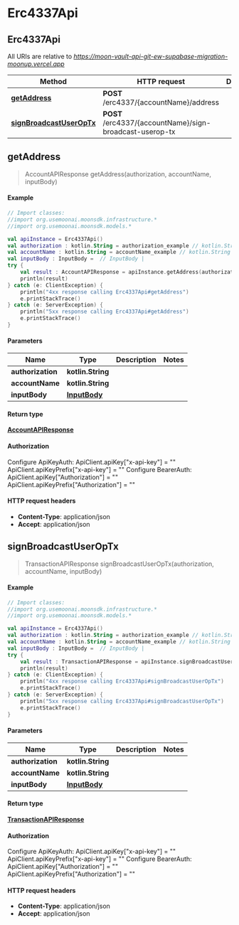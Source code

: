 # Erc4337Api

## Erc4337Api

All URIs are relative to _https://moon-vault-api-git-ew-supabase-migration-moonup.vercel.app_

| Method                                                           | HTTP request                                             | Description |
| ---------------------------------------------------------------- | -------------------------------------------------------- | ----------- |
| [**getAddress**](erc4337api.md#getAddress)                       | **POST** /erc4337/{accountName}/address                  |             |
| [**signBroadcastUserOpTx**](erc4337api.md#signBroadcastUserOpTx) | **POST** /erc4337/{accountName}/sign-broadcast-userop-tx |             |

## **getAddress**

> AccountAPIResponse getAddress(authorization, accountName, inputBody)

#### Example

```kotlin
// Import classes:
//import org.usemoonai.moonsdk.infrastructure.*
//import org.usemoonai.moonsdk.models.*

val apiInstance = Erc4337Api()
val authorization : kotlin.String = authorization_example // kotlin.String | 
val accountName : kotlin.String = accountName_example // kotlin.String | 
val inputBody : InputBody =  // InputBody | 
try {
    val result : AccountAPIResponse = apiInstance.getAddress(authorization, accountName, inputBody)
    println(result)
} catch (e: ClientException) {
    println("4xx response calling Erc4337Api#getAddress")
    e.printStackTrace()
} catch (e: ServerException) {
    println("5xx response calling Erc4337Api#getAddress")
    e.printStackTrace()
}
```

#### Parameters

| Name              | Type                          | Description | Notes |
| ----------------- | ----------------------------- | ----------- | ----- |
| **authorization** | **kotlin.String**             |             |       |
| **accountName**   | **kotlin.String**             |             |       |
| **inputBody**     | [**InputBody**](inputbody.md) |             |       |

#### Return type

[**AccountAPIResponse**](accountapiresponse.md)

#### Authorization

Configure ApiKeyAuth: ApiClient.apiKey\["x-api-key"] = "" ApiClient.apiKeyPrefix\["x-api-key"] = "" Configure BearerAuth: ApiClient.apiKey\["Authorization"] = "" ApiClient.apiKeyPrefix\["Authorization"] = ""

#### HTTP request headers

* **Content-Type**: application/json
* **Accept**: application/json

## **signBroadcastUserOpTx**

> TransactionAPIResponse signBroadcastUserOpTx(authorization, accountName, inputBody)

#### Example

```kotlin
// Import classes:
//import org.usemoonai.moonsdk.infrastructure.*
//import org.usemoonai.moonsdk.models.*

val apiInstance = Erc4337Api()
val authorization : kotlin.String = authorization_example // kotlin.String | 
val accountName : kotlin.String = accountName_example // kotlin.String | 
val inputBody : InputBody =  // InputBody | 
try {
    val result : TransactionAPIResponse = apiInstance.signBroadcastUserOpTx(authorization, accountName, inputBody)
    println(result)
} catch (e: ClientException) {
    println("4xx response calling Erc4337Api#signBroadcastUserOpTx")
    e.printStackTrace()
} catch (e: ServerException) {
    println("5xx response calling Erc4337Api#signBroadcastUserOpTx")
    e.printStackTrace()
}
```

#### Parameters

| Name              | Type                          | Description | Notes |
| ----------------- | ----------------------------- | ----------- | ----- |
| **authorization** | **kotlin.String**             |             |       |
| **accountName**   | **kotlin.String**             |             |       |
| **inputBody**     | [**InputBody**](inputbody.md) |             |       |

#### Return type

[**TransactionAPIResponse**](transactionapiresponse.md)

#### Authorization

Configure ApiKeyAuth: ApiClient.apiKey\["x-api-key"] = "" ApiClient.apiKeyPrefix\["x-api-key"] = "" Configure BearerAuth: ApiClient.apiKey\["Authorization"] = "" ApiClient.apiKeyPrefix\["Authorization"] = ""

#### HTTP request headers

* **Content-Type**: application/json
* **Accept**: application/json

